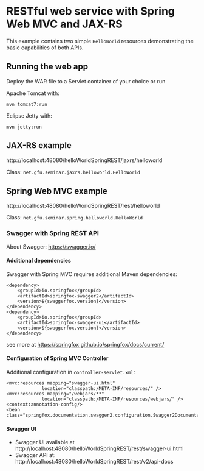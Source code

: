 # RESTful web service with Spring Web MVC and JAX-RS

This example contains two simple `HelloWorld` resources demonstrating the 
basic capabilities of both APIs.

## Running the web app
Deploy the WAR file to a Servlet container of your choice or run 

Apache Tomcat with:
    
    mvn tomcat7:run

Eclipse Jetty with:    
    
    mvn jetty:run
    
## JAX-RS example

http://localhost:48080/helloWorldSpringREST/jaxrs/helloworld

Class: `net.gfu.seminar.jaxrs.helloworld.HelloWorld` 
 
## Spring Web MVC example
 
http://localhost:48080/helloWorldSpringREST/rest/helloworld

Class: `net.gfu.seminar.spring.helloworld.HelloWorld`

### Swagger with Spring REST API
About Swagger: https://swagger.io/

#### Additional dependencies 
Swagger with Spring MVC requires additional Maven dependencies:

    <dependency>
        <groupId>io.springfox</groupId>
        <artifactId>springfox-swagger2</artifactId>
        <version>${swaggerfox.version}</version>
    </dependency>
    <dependency>
        <groupId>io.springfox</groupId>
        <artifactId>springfox-swagger-ui</artifactId>
        <version>${swaggerfox.version}</version>
    </dependency> 

see more at https://springfox.github.io/springfox/docs/current/

#### Configuration of Spring MVC Controller
Additional configuration in `controller-servlet.xml`:

    <mvc:resources mapping="swagger-ui.html"
				 location="classpath:/META-INF/resources/" />
    <mvc:resources mapping="/webjars/**"
				 location="classpath:/META-INF/resources/webjars/" />
    <context:annotation-config/>
    <bean class="springfox.documentation.swagger2.configuration.Swagger2DocumentationConfiguration"/>

#### Swagger UI
- Swagger UI available at http://localhost:48080/helloWorldSpringREST/rest/swagger-ui.html
- Swagger API at: http://localhost:48080/helloWorldSpringREST/rest/v2/api-docs